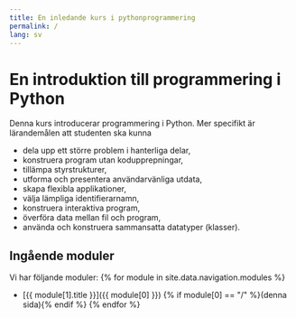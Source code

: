 ```yaml
---
title: En inledande kurs i pythonprogrammering
permalink: /
lang: sv
---
```

# En introduktion till programmering i Python

Denna kurs introducerar programmering i Python. Mer specifikt är lärandemålen 
att studenten ska kunna

- dela upp ett större problem i hanterliga delar,
- konstruera program utan kodupprepningar,
- tillämpa styrstrukturer,
- utforma och presentera användarvänliga utdata,
- skapa flexibla applikationer,
- välja lämpliga identifierarnamn,
- konstruera interaktiva program,
- överföra data mellan fil och program,
- använda och konstruera sammansatta datatyper (klasser).


## Ingående moduler

Vi har följande moduler:
{% for module in site.data.navigation.modules %}
- [{{ module[1].title }}]({{ module[0] }}) 
{% if module[0] == "/" %}(denna sida){% endif %}
{% endfor %}

